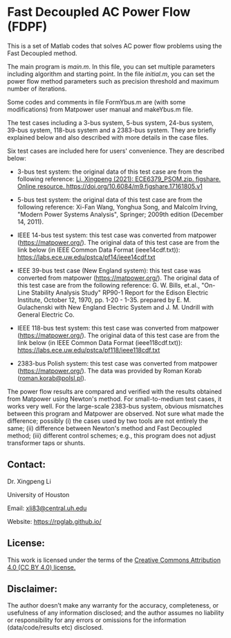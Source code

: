 # Fast Decoupled AC Power Flow (FDPF)
This is a set of Matlab codes that solves AC power flow problems using the Fast Decoupled method.

The main program is *main.m*. In this file, you can set multiple parameters including algorithm and starting point. In the file *initial.m*, you can set the power flow method parameters such as precision threshold and maximum number of iterations.

Some codes and comments in file FormYbus.m are (with some modifications) from Matpower user manual and makeYbus.m file. 

The test cases including a 3-bus system, 5-bus system, 24-bus system, 39-bus system, 118-bus system and a 2383-bus system. They are briefly explained below and also described with more details in the case files. 

Six test cases are included here for users' convenience. They are described below:

* 3-bus test system: the original data of this test case are from the following reference: <a class="off" href="/resources/ECE6379-PSOM/"  target="_blank">Li, Xingpeng (2021): ECE6379_PSOM.zip. figshare. Online resource. https://doi.org/10.6084/m9.figshare.17161805.v1</a>

* 5-bus test system: the original data of this test case are from the following reference: Xi-Fan Wang, Yonghua Song, and Malcolm Irving, "Modern Power Systems Analysis", Springer; 2009th edition (December 14, 2011). 

* IEEE 14-bus test system: this test case was converted from matpower (https://matpower.org/). The original data of this test case are from the link below (in IEEE Common Data Format (ieee14cdf.txt)): https://labs.ece.uw.edu/pstca/pf14/ieee14cdf.txt

* IEEE 39-bus test case (New England system): this test case was converted from matpower (https://matpower.org/). The original data of this test case are from the following reference: G. W. Bills, et.al., "On-Line Stability Analysis Study" RP90-1 Report for the Edison Electric Institute, October 12, 1970, pp. 1-20 - 1-35. prepared by E. M. Gulachenski with New England Electric System and J. M. Undrill with General Electric Co.

* IEEE 118-bus test system: this test case was converted from matpower (https://matpower.org/). The original data of this test case are from the link below (in IEEE Common Data Format (ieee118cdf.txt)): https://labs.ece.uw.edu/pstca/pf118/ieee118cdf.txt

* 2383-bus Polish system: this test case was converted from matpower (https://matpower.org/). The data was provided by Roman Korab (roman.korab@polsl.pl).

The power flow results are compared and verified with the results obtained from Matpower using Newton's method. For small-to-medium test cases, it works very well. For the large-scale 2383-bus system, obvious mismatches between this program and Matpower are observed. Not sure what made the difference; possibly (i) the cases used by two tools are not entirely the same; (ii) difference between Newton's method and Fast Decoupled method; (iii) different control schemes; e.g., this program does not adjust transformer taps or shunts.


## Contact:
Dr. Xingpeng Li

University of Houston

Email: xli83@central.uh.edu

Website: <a class="off" href="/"  target="_blank">https://rpglab.github.io/</a>


## License:
This work is licensed under the terms of the <a class="off" href="https://creativecommons.org/licenses/by/4.0/"  target="_blank">Creative Commons Attribution 4.0 (CC BY 4.0) license.</a>


## Disclaimer:
The author doesn’t make any warranty for the accuracy, completeness, or usefulness of any information disclosed; and the author assumes no liability or responsibility for any errors or omissions for the information (data/code/results etc) disclosed.

